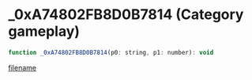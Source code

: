 # _0xA74802FB8D0B7814 (Category gameplay)

```js
function _0xA74802FB8D0B7814(p0: string, p1: number): void
```

[filename](_0xA74802FB8D0B7814_m.md ':include')